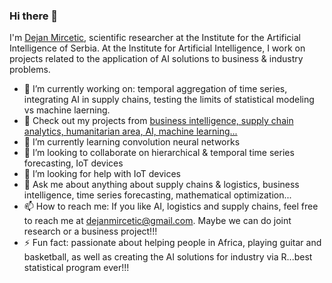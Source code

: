 ### Hi there 👋

I'm [Dejan Mircetic](https://www.linkedin.com/feed/update/urn:li:activity:6993199240374050816/), scientific researcher at the Institute for the Artificial Intelligence of Serbia. At the Institute for Artificial Intelligence, I work on projects related to the application of AI solutions to business & industry problems. 

- 🔭 I’m currently working on: temporal aggregation of time series, integrating AI in supply chains, testing the limits of statistical modeling vs machine laerning.
- :microscope: Check out my projects from [business intelligence, supply chain analytics, humanitarian area, AI, machine learning...](https://www.linkedin.com/in/dejan-mircetic-9b03b896/details/projects/)
- 🌱 I’m currently learning convolution neural networks
- 👯 I’m looking to collaborate on hierarchical & temporal time series forecasting, IoT devices 
- 🤔 I’m looking for help with IoT devices  
- 💬 Ask me about anything about supply chains & logistics, business intelligence, time series forecasting, mathematical optimization...
- 📫 How to reach me: If you like AI, logistics and supply chains, feel free to reach me at dejanmircetic@gmail.com. Maybe we can do joint research or a business project!!!
- ⚡ Fun fact: passionate about helping people in Africa, playing guitar and basketball, as well as creating the AI solutions for industry via R...best statistical program ever!!!

